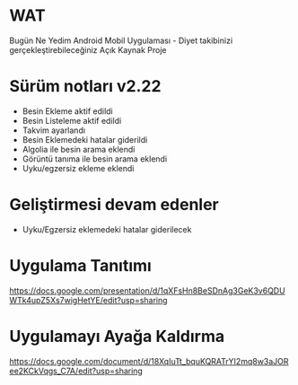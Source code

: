 # WAT
Bugün Ne Yedim Android Mobil Uygulaması - Diyet takibinizi gerçekleştirebileceğiniz Açık Kaynak Proje

# Sürüm notları v2.22
- Besin Ekleme aktif edildi 
- Besin Listeleme aktif edildi 
- Takvim ayarlandı
- Besin Eklemedeki hatalar giderildi
- Algolia ile besin arama eklendi
- Görüntü tanıma ile besin arama eklendi
- Uyku/egzersiz ekleme eklendi

# Geliştirmesi devam edenler
- Uyku/Egzersiz eklemedeki hatalar giderilecek

# Uygulama Tanıtımı

https://docs.google.com/presentation/d/1qXFsHn8BeSDnAg3GeK3v6QDUWTk4upZ5Xs7wigHetYE/edit?usp=sharing

# Uygulamayı Ayağa Kaldırma 

https://docs.google.com/document/d/18XqIuTt_bquKQRATrYI2mq8w3aJORee2KCkVqgs_C7A/edit?usp=sharing

